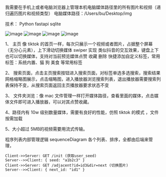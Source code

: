 我需要在手机上或者电脑浏览器上管理本机电脑媒体路径里的所有图片和视频（递归遍历图片和视频类型）
电脑媒体路径：/Users/bu/Desktop/img

技术：
Python  fastapi sqlite

![image](https://github.com/user-attachments/assets/5906fc08-1849-4caa-b76a-0aac543bc031)
![image](https://github.com/user-attachments/assets/b3b089f6-c905-4159-af98-7e2a6e7b2986)
![image](https://github.com/user-attachments/assets/5f108c31-bc6c-44ba-843d-0319e9f00852)
![image](https://github.com/user-attachments/assets/cb26e167-db9e-483b-a660-b354c3c9643d)





1、
主页
像 tiktok 的首页一样，每次只展示一个视频或者图片，占据整个屏幕（无分心元素），上下滑动切换媒体 swiper 实现 类似抖音的交互效果，键盘上下也可以切换媒体，支持对当前预览媒体点赞 收藏 删除 快捷添加自定义标签，常用标签：系统内置、猫 狗 美食 等常用标签

2、
搜索页面，点击主页搜索按钮进入搜索页面，对标签单选多选搜索，搜索结果网格缩略图展示，点击缩略图，进入播放器浏览搜索列表，退出播放器需要搜索列表保持不变，从搜索页面返回主页播放器要求状态不变

3、
文件夹浏览：像 mac 文件管理一样打开媒体路径，查看里面的媒体，点击媒体文件即可进入播放器，可以对其点赞收藏。

4、路径内有 10w 级别数量媒体，需要有良好的性能，仿照 tiktok 的模式 ，文件按需加载

5、大小超过 5MB的视频需要用流式传输。


程序列表内部管理逻辑
sequenceDiagram
各个列表、排序，全都由后端来管理，

    Client->>Server: GET /init (获取user_seed)
    Server-->>Client: { seed: "a1b2c3" }
    Client->>Server: GET /adjacent?id=id3&dir=next (切换图片)
    Server-->>Client: { next_id: "id1" }

